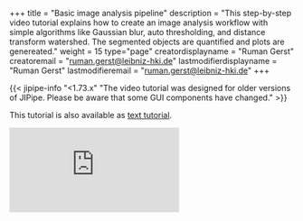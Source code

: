 +++
title = "Basic image analysis pipeline"
description = "This step-by-step video tutorial explains how to create an image analysis workflow with simple algorithms like Gaussian blur, auto thresholding, and distance transform watershed. The segmented objects are quantified and plots are genereated."
weight = 15
type="page"
creatordisplayname = "Ruman Gerst"
creatoremail = "ruman.gerst@leibniz-hki.de"
lastmodifierdisplayname = "Ruman Gerst"
lastmodifieremail = "ruman.gerst@leibniz-hki.de"
+++

{{< jipipe-info "<1.73.x" "The video tutorial was designed for older versions of JIPipe. Please be aware that some GUI components have changed." >}}

<div class="notices tip">
  <p>
    This tutorial is also available as <a href="/tutorials/analysis">text tutorial</a>.
  </p>
</div>

<iframe class="iframe-video" src="https://www.youtube-nocookie.com/embed/7uHD49Ddfwg" frameborder="0" allow="autoplay; encrypted-media; picture-in-picture" allowfullscreen></iframe>
